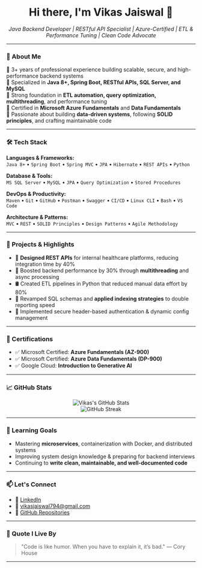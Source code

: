 <h1 align="center">Hi there, I'm Vikas Jaiswal 👋</h1>

<p align="center">
  <em>Java Backend Developer | RESTful API Specialist | Azure-Certified | ETL & Performance Tuning | Clean Code Advocate</em>
</p>

---

### 💼 About Me

🔹 3+ years of professional experience building scalable, secure, and high-performance backend systems  
🔹 Specialized in **Java 8+, Spring Boot, RESTful APIs, SQL Server, and MySQL**  
🔹 Strong foundation in **ETL automation, query optimization, multithreading**, and performance tuning  
🔹 Certified in **Microsoft Azure Fundamentals** and **Data Fundamentals**  
🔹 Passionate about building **data-driven systems**, following **SOLID principles**, and crafting maintainable code

---

### 🛠️ Tech Stack

**Languages & Frameworks:**  
`Java 8+` • `Spring Boot` • `Spring MVC` • `JPA` • `Hibernate` • `REST APIs` • `Python`

**Database & Tools:**  
`MS SQL Server` • `MySQL` • `JPA` • `Query Optimization` • `Stored Procedures`

**DevOps & Productivity:**  
`Maven` • `Git` • `GitHub` • `Postman` • `Swagger` • `CI/CD` • `Linux CLI` • `Bash` • `VS Code`

**Architecture & Patterns:**  
`MVC` • `REST` • `SOLID Principles` • `Design Patterns` • `Agile Methodology`

---

### 🚀 Projects & Highlights

- 🔧 **Designed REST APIs** for internal healthcare platforms, reducing integration time by 40%
- 🧵 Boosted backend performance by 30% through **multithreading** and async processing
- 🛢️ Created ETL pipelines in Python that reduced manual data effort by 80%
- 🧠 Revamped SQL schemas and **applied indexing strategies** to double reporting speed
- 🔐 Implemented secure header-based authentication & dynamic config management

---

### 📜 Certifications

- ✅ Microsoft Certified: **Azure Fundamentals (AZ-900)**
- ✅ Microsoft Certified: **Azure Data Fundamentals (DP-900)**
- ✅ Google Cloud: **Introduction to Generative AI**

---

### 📈 GitHub Stats

<p align="center">
  <img src="https://github-readme-stats.vercel.app/api?username=vikasjaiswall&show_icons=true&theme=tokyonight" alt="Vikas's GitHub Stats" />
  <br/>
  <img src="https://github-readme-streak-stats.herokuapp.com/?user=vikasjaiswall&theme=tokyonight" alt="GitHub Streak" />
</p>

---

### 🧠 Learning Goals

- Mastering **microservices**, containerization with Docker, and distributed systems  
- Improving system design knowledge & preparing for backend interviews  
- Continuing to **write clean, maintainable, and well-documented code**

---

### 📫 Let's Connect

- 💼 [LinkedIn](https://www.linkedin.com/in/vikasjaiswall/)
- 📧 [vikasjaiswal794@gmail.com](mailto:vikasjaiswal794@gmail.com)
- 🐙 [GitHub Repositories](https://github.com/vikasjaiswall?tab=repositories)

---

### 💬 Quote I Live By

> "Code is like humor. When you have to explain it, it’s bad." — Cory House

---
